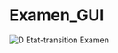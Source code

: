 # Examen_GUI
![D  Etat-transition Examen](https://user-images.githubusercontent.com/116630306/204421688-5eb9e63b-7bc4-4a0e-9e01-58a7cdfd126b.PNG)
